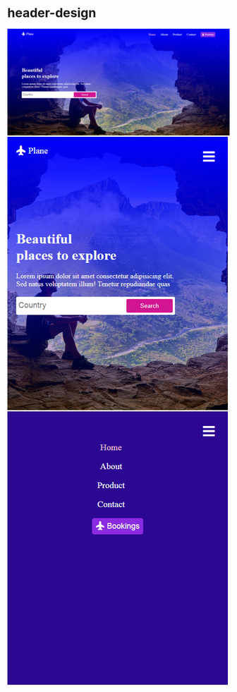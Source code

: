 # header-design
![Responsive card](https://raw.githubusercontent.com/nandha-techie/header-design/main/images/desktop.png)
![Mobile screen](https://raw.githubusercontent.com/nandha-techie/header-design/main/images/mobile-1.png)
![Mobile screen](https://raw.githubusercontent.com/nandha-techie/header-design/main/images/mobile-2.png)
